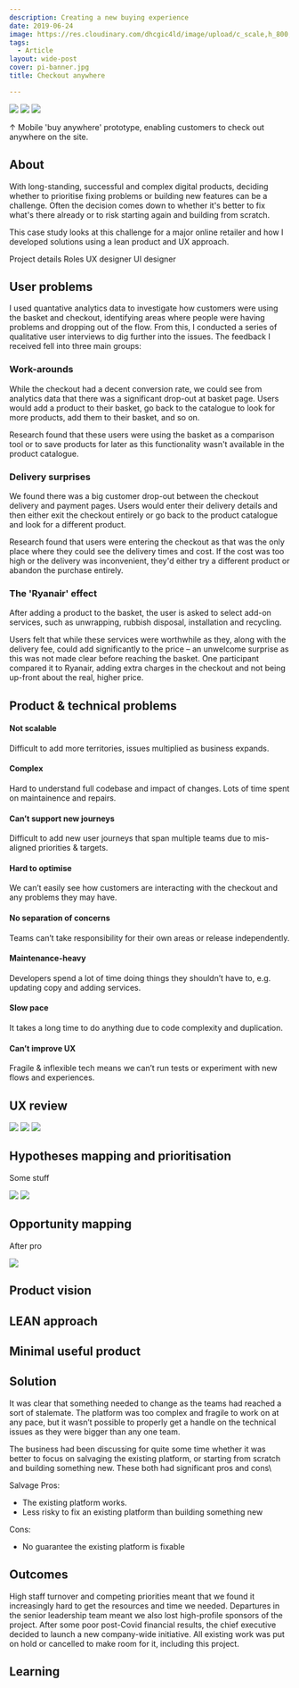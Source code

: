 ```yaml
---
description: Creating a new buying experience
date: 2019-06-24
image: https://res.cloudinary.com/dhcgic4ld/image/upload/c_scale,h_800,w_800/v1705278854/slc1/441.png
tags:
  - Article
layout: wide-post
cover: pi-banner.jpg
title: Checkout anywhere

---
```

<div class="max-w-6xl m-auto px-4 grid grid-cols-3">
<img src="/images/work/Product.png" class="w-full">
<img src="/images/work/Basket.png" class="w-full">
<img src="/images/work/Checkout.png" class="w-full">

</div>
<p class="text-center text-gray-600">↑  Mobile 'buy anywhere' prototype, enabling customers to check out anywhere on the site.</p>
<div class="prose md:prose-lg max-w-4xl m-auto px-4 mt-12">

## About

With long-standing, successful and complex digital products, deciding whether to prioritise fixing problems or building new features can be a challenge. Often the decision comes down to whether it's better to fix  what's there already or to risk starting again and building from scratch.

This case study looks at this challenge for a major online retailer and how I developed solutions using a lean product and UX approach.

Project details
Roles
UX designer
UI designer

</div>

<div class="section bg-gray-100 dark:bg-slate-800  px-4 py-20">
<div class="max-w-6xl my-4 prose m-auto">

  <h2 class="mt-0">User problems</h2>
  <p>I used quantative analytics data to investigate how customers were using the basket and checkout, identifying areas where people were having problems and dropping out of the flow. From this, I conducted a series of qualitative user interviews to dig further into the issues. The feedback I received fell into three main groups:
  <div class="  grid grid-cols-1 lg:grid-cols-3 gap-8">


<div class="bg-pink-200 dark:bg-pink-800 p-4 rounded-lg">
<h3 class="mt-0">Work-arounds</h3>

While the checkout had a decent conversion rate, we could see from analytics data that there was a significant drop-out at basket page. Users would add a product to their basket, go back to the catalogue to look for more products, add them to their basket, and so on. 

Research found that these users were using the basket as a comparison tool or to save products for later as this functionality wasn't available in the product catalogue.

</div>



<div class="bg-pink-200  dark:bg-pink-800 p-4 rounded-lg">

<h3 class="mt-[0]">Delivery surprises</h3>

We found there was a big customer drop-out between the checkout delivery and payment pages. Users would enter their delivery details and then either exit the checkout entirely or go back to the product catalogue and look for a different product. 

Research found that users were entering the checkout as that was the only place where they could see the delivery times and cost. If the cost was too high or the delivery was inconvenient, they'd either try a different product or abandon the purchase entirely.
</div>
<div class="bg-pink-200 dark:bg-pink-800 p-4 rounded-lg">

<h3 class="mt-0">The 'Ryanair' effect</h3>

After adding a product to the basket, the user is asked to select add-on services, such as unwrapping, rubbish disposal, installation and recycling. 

Users felt that while these services were worthwhile as they, along with the delivery fee, could add significantly to the price – an unwelcome surprise as this was not made clear before reaching the basket. One participant compared it to Ryanair, adding extra charges in the checkout and not being up-front about the real, higher price.
</div>

</div>

<h2>Product & technical problems</h2>
<div class="grid grid-cols-2 lg:grid-cols-4 gap-6">


<div class="bg-pink-200 dark:bg-pink-800 p-4 rounded-lg">
  <h4 class="mt-0">Not scalable</h4>
  <p class="mb-0">Difficult to add more territories, issues multiplied as business expands.</p>
</div>
<div class="bg-pink-200 dark:bg-pink-800 p-4 rounded-lg">
  <h4 class="mt-0">Complex</h4>
  <p class="mb-0">Hard to understand full codebase and impact of changes. Lots of time spent on maintainence and repairs.</p>
</div>
<div class="bg-pink-200 dark:bg-pink-800 p-4 rounded-lg">
  <h4 class="mt-0">Can’t support new journeys</h4>
  <p class="mb-0">Difficult to add new user journeys that span multiple teams due to mis-aligned priorities & targets.</p>
</div>
<div class="bg-pink-200 dark:bg-pink-800 p-4 rounded-lg">
  <h4 class="mt-0">Hard to optimise</h4>
  <p class="mb-0">We can’t easily see how customers are interacting with the checkout and any problems they may have.</p>
</div>
<div class="bg-pink-200 dark:bg-pink-800 p-4 rounded-lg">
  <h4 class="mt-0">No separation of concerns</h4>
  <p class="mb-0">Teams can’t take responsibility for their own areas or release independently.</p>
</div>
<div class="bg-pink-200 dark:bg-pink-800 p-4 rounded-lg">
  <h4 class="mt-0">Maintenance-heavy</h4>
  <p class="mb-0">Developers spend a lot of time doing things they shouldn’t have to, e.g. updating copy and adding services.</p>
</div>
<div class="bg-pink-200 dark:bg-pink-800 p-4 rounded-lg">
  <h4 class="mt-0">Slow pace</h4>
  <p class="mb-0">It takes a long time to do anything due to code complexity and duplication.</p>
</div>
<div class="bg-pink-200 dark:bg-pink-800 p-4 rounded-lg">
  <h4 class="mt-0">Can’t improve UX</h4>
  <p class="mb-0">Fragile & inflexible tech means we can’t run tests or experiment with new flows and experiences.</p>
</div>
</div>

</div>
</div>


<div class="prose md:prose-lg max-w-4xl m-auto px-4 mt-12">



## UX review
</div>
<div class="max-w-6xl m-auto px-4 grid grid-cols-2 gap-6">
  <img src="/images/work/audit1.jpg" class="w-full col-span-2">
  <img src="/images/work/audit2.jpg" class="w-full">
  <img src="/images/work/audit3.jpg" class="w-full">
</div>
<div class="prose md:prose-lg max-w-4xl m-auto px-4 mt-12">


## Hypotheses mapping and prioritisation

<p> Some stuff</p>
</div>

<div class="max-w-6xl m-auto px-4 grid grid-cols-2 gap-6">
  <img src="/images/work/miro.png" class="w-full">
  <img src="/images/work/canvas.png" class="w-full">
</div>

<div class="prose md:prose-lg max-w-4xl m-auto px-4 mt-12">

## Opportunity mapping

After pro
</div>
<div class="max-w-6xl m-auto px-4 ">
  <img src="/images/work/opportunities.jpg" class="w-full">

</div>


<div class="prose md:prose-lg max-w-4xl m-auto px-4 mt-12">

## Product vision
</div>
<div class="section bg-gray-100 dark:bg-slate-800  px-4 py-20">
<div class="max-w-6xl my-4 prose m-auto">
</div>
</div>

## LEAN approach

## Minimal useful product


## Solution

It was clear that something needed to change as the teams had reached a sort of stalemate. The platform was too complex and fragile to work on at any pace, but it wasn’t possible to properly get a handle on the technical issues as they were bigger than any one team. 

The business had been discussing for quite some time whether it was better to focus on salvaging the existing platform, or starting from scratch and building something new. These both had significant pros and cons\

Salvage
Pros:
* The existing platform works.
* Less risky to fix an existing platform than building something new

Cons:
* No guarantee the existing platform is fixable


## Outcomes

High staff turnover and competing priorities meant that we found it increasingly hard to get the resources and time we needed. Departures in the senior leadership team meant we also lost high-profile sponsors of the project. After some poor post-Covid financial results, the chief executive decided to launch a new company-wide initiative. All existing work was put on hold or cancelled to make room for it, including this project.

## Learning

</div>